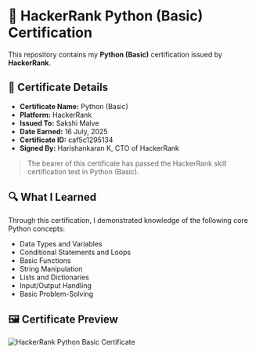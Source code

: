 # 🐍 HackerRank Python (Basic) Certification

This repository contains my **Python (Basic)** certification issued by **HackerRank**.

## 📜 Certificate Details

- **Certificate Name:** Python (Basic)
- **Platform:** HackerRank
- **Issued To:** Sakshi Malve
- **Date Earned:** 16 July, 2025
- **Certificate ID:** caf5c1295134
- **Signed By:** Harishankaran K, CTO of HackerRank

> The bearer of this certificate has passed the HackerRank skill certification test in Python (Basic).

## 🔍 What I Learned

Through this certification, I demonstrated knowledge of the following core Python concepts:
- Data Types and Variables
- Conditional Statements and Loops
- Basic Functions
- String Manipulation
- Lists and Dictionaries
- Input/Output Handling
- Basic Problem-Solving

## 🖼️ Certificate Preview

![HackerRank Python Basic Certificate](HackerRank_Python_Basic_SakshiMalve.jpg)



